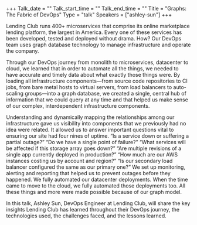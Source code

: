 +++
Talk_date = ""
Talk_start_time = ""
Talk_end_time = ""
Title = "Graphs: The Fabric of DevOps"
Type = "talk"
Speakers = ["ashley-sun"]
+++

Lending Club runs 400+ microservices that comprise its online marketplace lending platform, the largest in America. Every one of these services has been developed, tested and deployed without drama. How? Our DevOps team uses graph database technology to manage infrastructure and operate the company.

Through our DevOps journey from monolith to microservices, datacenter to cloud, we learned that in order to automate all the things, we needed to have accurate and timely data about what exactly those things were. By loading all infrastructure components—from source code repositories to CI jobs, from bare metal hosts to virtual servers, from load balancers to auto-scaling groups—into a graph database, we created a single, central hub of information that we could query at any time and that helped us make sense of our complex, interdependent infrastructure components.

Understanding and dynamically mapping the relationships among our infrastructure gave us visibility into components that we previously had no idea were related. It allowed us to answer important questions vital to ensuring our site had four nines of uptime. “Is a service down or suffering a partial outage?” “Do we have a single point of failure?” “What services will be affected if this storage array goes down?” “Are multiple revisions of a single app currently deployed in production?” “How much are our AWS instances costing us by account and region?” “Is our secondary load balancer configured the same as our primary one?” We set up monitoring, alerting and reporting that helped us to prevent outages before they happened. We fully automated our datacenter deployments. When the time came to move to the cloud, we fully automated those deployments too. All these things and more were made possible because of our graph model.

In this talk, Ashley Sun, DevOps Engineer at Lending Club, will share the key insights Lending Club has learned throughout their DevOps journey, the technologies used, the challenges faced, and the lessons learned.

